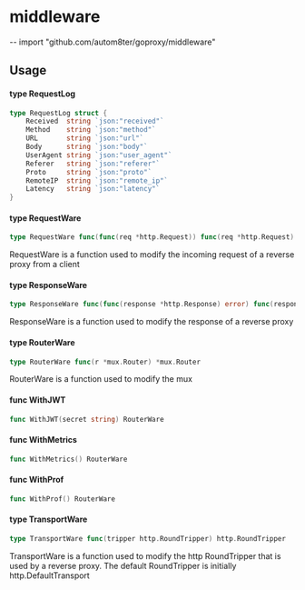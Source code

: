 # middleware
--
    import "github.com/autom8ter/goproxy/middleware"


## Usage

#### type RequestLog

```go
type RequestLog struct {
	Received  string `json:"received"`
	Method    string `json:"method"`
	URL       string `json:"url"`
	Body      string `json:"body"`
	UserAgent string `json:"user_agent"`
	Referer   string `json:"referer"`
	Proto     string `json:"proto"`
	RemoteIP  string `json:"remote_ip"`
	Latency   string `json:"latency"`
}
```


#### type RequestWare

```go
type RequestWare func(func(req *http.Request)) func(req *http.Request)
```

RequestWare is a function used to modify the incoming request of a reverse proxy
from a client

#### type ResponseWare

```go
type ResponseWare func(func(response *http.Response) error) func(response *http.Response) error
```

ResponseWare is a function used to modify the response of a reverse proxy

#### type RouterWare

```go
type RouterWare func(r *mux.Router) *mux.Router
```

RouterWare is a function used to modify the mux

#### func  WithJWT

```go
func WithJWT(secret string) RouterWare
```

#### func  WithMetrics

```go
func WithMetrics() RouterWare
```

#### func  WithProf

```go
func WithProf() RouterWare
```

#### type TransportWare

```go
type TransportWare func(tripper http.RoundTripper) http.RoundTripper
```

TransportWare is a function used to modify the http RoundTripper that is used by
a reverse proxy. The default RoundTripper is initially http.DefaultTransport

